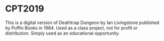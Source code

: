# CPT2019
This is a digital version of Deathtrap Dungeon by Ian Livingstone published by Puffin Books in 1984.
Used as a class project, not for profit or distribution.
Simply used as an educational opportunity.
